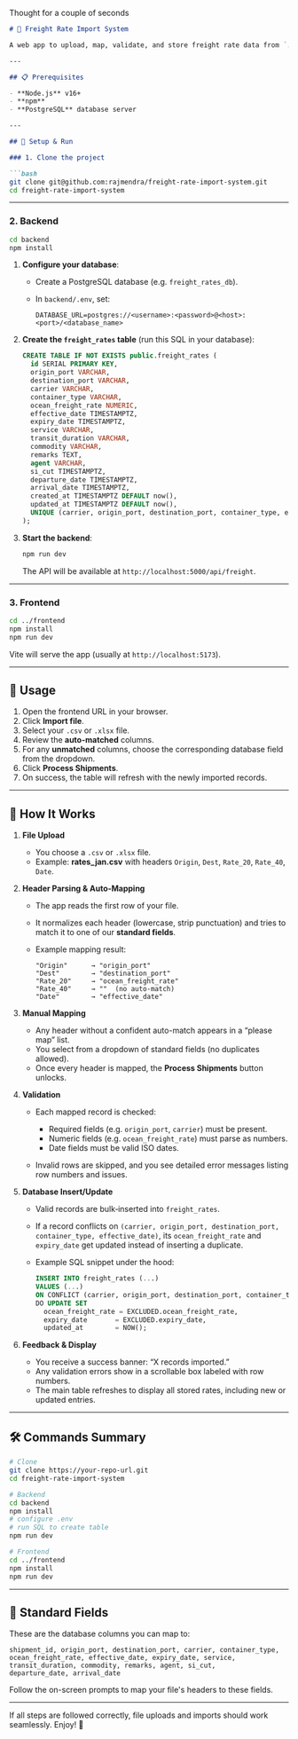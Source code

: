 Thought for a couple of seconds


````markdown
# 🚢 Freight Rate Import System

A web app to upload, map, validate, and store freight rate data from `.csv` and `.xlsx` files.

---

## 📋 Prerequisites

- **Node.js** v16+  
- **npm**  
- **PostgreSQL** database server  

---

## 🔧 Setup & Run

### 1. Clone the project

```bash
git clone git@github.com:rajmendra/freight-rate-import-system.git
cd freight-rate-import-system
````

---

### 2. Backend

```bash
cd backend
npm install
```

1. **Configure your database**:

   * Create a PostgreSQL database (e.g. `freight_rates_db`).
   * In `backend/.env`, set:

     ```env
     DATABASE_URL=postgres://<username>:<password>@<host>:<port>/<database_name>
     ```

2. **Create the `freight_rates` table** (run this SQL in your database):

   ```sql
   CREATE TABLE IF NOT EXISTS public.freight_rates (
     id SERIAL PRIMARY KEY,
     origin_port VARCHAR,
     destination_port VARCHAR,
     carrier VARCHAR,
     container_type VARCHAR,
     ocean_freight_rate NUMERIC,
     effective_date TIMESTAMPTZ,
     expiry_date TIMESTAMPTZ,
     service VARCHAR,
     transit_duration VARCHAR,
     commodity VARCHAR,
     remarks TEXT,
     agent VARCHAR,
     si_cut TIMESTAMPTZ,
     departure_date TIMESTAMPTZ,
     arrival_date TIMESTAMPTZ,
     created_at TIMESTAMPTZ DEFAULT now(),
     updated_at TIMESTAMPTZ DEFAULT now(),
     UNIQUE (carrier, origin_port, destination_port, container_type, effective_date)
   );
   ```

3. **Start the backend**:

   ```bash
   npm run dev
   ```

   The API will be available at `http://localhost:5000/api/freight`.

---

### 3. Frontend

```bash
cd ../frontend
npm install
npm run dev
```

Vite will serve the app (usually at `http://localhost:5173`).

---

## 🚀 Usage

1. Open the frontend URL in your browser.
2. Click **Import file**.
3. Select your `.csv` or `.xlsx` file.
4. Review the **auto-matched** columns.
5. For any **unmatched** columns, choose the corresponding database field from the dropdown.
6. Click **Process Shipments**.
7. On success, the table will refresh with the newly imported records.

---

## 🧭 How It Works

1. **File Upload**

   * You choose a `.csv` or `.xlsx` file.
   * Example: **rates\_jan.csv** with headers `Origin`, `Dest`, `Rate_20`, `Rate_40`, `Date`.

2. **Header Parsing & Auto-Mapping**

   * The app reads the first row of your file.
   * It normalizes each header (lowercase, strip punctuation) and tries to match it to one of our **standard fields**.
   * Example mapping result:

     ```
     "Origin"      → "origin_port"
     "Dest"        → "destination_port"
     "Rate_20"     → "ocean_freight_rate"
     "Rate_40"     → ""  (no auto‐match)
     "Date"        → "effective_date"
     ```

3. **Manual Mapping**

   * Any header without a confident auto-match appears in a “please map” list.
   * You select from a dropdown of standard fields (no duplicates allowed).
   * Once every header is mapped, the **Process Shipments** button unlocks.

4. **Validation**

   * Each mapped record is checked:

     * Required fields (e.g. `origin_port`, `carrier`) must be present.
     * Numeric fields (e.g. `ocean_freight_rate`) must parse as numbers.
     * Date fields must be valid ISO dates.
   * Invalid rows are skipped, and you see detailed error messages listing row numbers and issues.

5. **Database Insert/Update**

   * Valid records are bulk‐inserted into `freight_rates`.
   * If a record conflicts on `(carrier, origin_port, destination_port, container_type, effective_date)`, its `ocean_freight_rate` and `expiry_date` get updated instead of inserting a duplicate.
   * Example SQL snippet under the hood:

     ```sql
     INSERT INTO freight_rates (...)
     VALUES (...)
     ON CONFLICT (carrier, origin_port, destination_port, container_type, effective_date)
     DO UPDATE SET
       ocean_freight_rate = EXCLUDED.ocean_freight_rate,
       expiry_date       = EXCLUDED.expiry_date,
       updated_at        = NOW();
     ```

6. **Feedback & Display**

   * You receive a success banner: “X records imported.”
   * Any validation errors show in a scrollable box labeled with row numbers.
   * The main table refreshes to display all stored rates, including new or updated entries.

---

## 🛠️ Commands Summary

```bash
# Clone
git clone https://your-repo-url.git
cd freight-rate-import-system

# Backend
cd backend
npm install
# configure .env
# run SQL to create table
npm run dev

# Frontend
cd ../frontend
npm install
npm run dev
```

---

## 📄 Standard Fields

These are the database columns you can map to:

```
shipment_id, origin_port, destination_port, carrier, container_type,
ocean_freight_rate, effective_date, expiry_date, service,
transit_duration, commodity, remarks, agent, si_cut,
departure_date, arrival_date
```

Follow the on-screen prompts to map your file's headers to these fields.

---

If all steps are followed correctly, file uploads and imports should work seamlessly. Enjoy! 🎉

```
```
